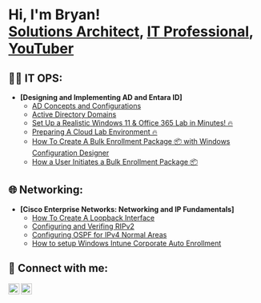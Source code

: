 <h1>Hi, I'm Bryan! <br/> <a href=https://github.com/bryantcollins>Solutions Architect</a>, <a href="https://www.linkedin.com/in/bryan-t-collins/">IT Professional</a>, <a href="https://www.youtube.com/@TechDemosYT">YouTuber</a></h1>

<h2>👨‍💻 IT OPS:</h2>

- <b>[Designing and Implementing AD and Entara ID] </b>
  - [AD Concepts and Configurations](https://youtu.be/FkEDL-SJVoM)
  - [Active Directory Domains](https://youtu.be/T_dy6qSNxsI?si=bVSz193mhmi2MhRB)
  - [Set Up a Realistic Windows 11 & Office 365 Lab in Minutes! 🔥](https://www.youtube.com/watch?v=EjdPHKcie50)
  - [Preparing A Cloud Lab Environment 🔥](https://www.youtube.com/watch?v=Qhw7x_DUidE)
  - [How To Create A Bulk Enrollment Package 📦 with Windows Configuration Designer](https://youtu.be/ANB4sjwSPko)
  - [How a User Initiates a Bulk Enrollment Package 📦](https://youtu.be/9pfxLlj1nYI)

<h2>🌐 Networking:</h2>

- <b>[Cisco Enterprise Networks: Networking and IP Fundamentals]</b>
  - [How To Create A Loopback Interface](https://youtu.be/LXh6Fqss3lw)
  - [Configuring and Verifing RIPv2](https://youtu.be/SHcBsOetBH4)
  - [Configuring OSPF for IPv4 Normal Areas](https://youtu.be/ccBCLLqIEQA)
  - [How to setup Windows Intune Corporate Auto Enrollment](https://youtu.be/jWJPJSEAaFg)

<h2> 🤳 Connect with me:</h2>

[<img align="left" alt="Bryan Collins | YouTube" width="22px" src="https://cdn.jsdelivr.net/npm/simple-icons@v3/icons/youtube.svg" />][youtube]
[<img align="left" alt="JoshMadakor | LinkedIn" width="22px" src="https://cdn.jsdelivr.net/npm/simple-icons@v3/icons/linkedin.svg" />][linkedin]



[youtube]: https://www.youtube.com/@TechDemosYT
[linkedin]: https://linkedin.com/in/bryan-t-collins

<!--
**joshmadakor1/joshmadakor1** is a ✨ _special_ ✨ repository because its `README.md` (this file) appears on your GitHub profile.

Here are some ideas to get you started:

- 🔭 I’m currently working on ...
- 🌱 I’m currently learning ...
- 👯 I’m looking to collaborate on ...
- 🤔 I’m looking for help with ...
- 💬 Ask me about ...
- 📫 How to reach me: ...
- 😄 Pronouns: ...
- ⚡ Fun fact: ...
-->

